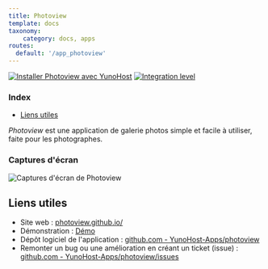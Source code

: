 ```yaml
---
title: Photoview
template: docs
taxonomy:
    category: docs, apps
routes:
  default: '/app_photoview'
---
```


[![Installer Photoview avec YunoHost](https://install-app.yunohost.org/install-with-yunohost.svg)](https://install-app.yunohost.org/?app=photoview) [![Integration level](https://dash.yunohost.org/integration/photoview.svg)](https://dash.yunohost.org/appci/app/photoview)

### Index

- [Liens utiles](#liens-utiles)

*Photoview* est une application de galerie photos simple et facile à utiliser, faite pour les photographes.

### Captures d'écran

![Captures d'écran de Photoview](https://github.com/YunoHost-Apps/photoview_ynh/blob/master/doc/screenshots/screenshot1.png)

## Liens utiles

+ Site web : [photoview.github.io/](https://photoview.github.io/)
+ Démonstration : [Démo](https://photos.qpqp.dk/login)
+ Dépôt logiciel de l'application : [github.com - YunoHost-Apps/photoview](https://github.com/YunoHost-Apps/photoview_ynh)
+ Remonter un bug ou une amélioration en créant un ticket (issue) : [github.com - YunoHost-Apps/photoview/issues](https://github.com/YunoHost-Apps/photoview_ynh/issues)
